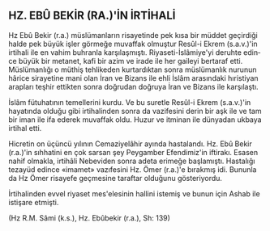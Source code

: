 ## HZ. EBÛ BEKİR (RA.)'İN İRTİHALİ

Hz Ebû Bekir (r.a.) müslümanların risayetinde pek kısa bir müddet geçirdiği halde pek büyük işler görmeğe muvaffak olmuştur Resûl-i Ekrem (s.a.v.)'in irtihali ile en vahim buhranla karşılaşmıştı. Riyaseti-İslâmiye'yi deruhte edin­ce büyük bir metanet, kafi bir azim ve irade ile her gaileyi bertaraf etti. Müslümanlığı o müthiş tehlikeden kurtardıktan sonra müslümanlık nurunun hârice sirayetine mani olan İran ve Bizans ile ehli İslâm arasındaki hıristiyan arapları teşhir ettikten sonra doğrudan doğruya İran ve Bizans ile karşılaştı.

İslâm fütuhatının temellerini kurdu. Ve bu suretle Resûl-i Ekrem (s.a.v.)'in hayatında olduğu gibi irtihalinden sonra da vazifesini derin bir aşk ile ve tam bir iman ile ifa ederek mu­vaffak oldu. Huzur ve itminan ile dünyadan ukbaya irtihal etti.

Hicretin on üçüncü yılının Cemaziyelâhir ayında hastalandı. Hz. Ebû Bekir (r.a.)'in sıh­hatini en çok sarsan şey Peygamber Efendimiz'in iftirakı. Esasen nahif olmakla, irtihâli Nebeviden sonra adeta erimeğe başlamıştı. Hastalığı tezayüd edince «imamet» vazıfesini Hz. Ömer (r.a.)'e bırakmış idi. Bununla da Hz Ömer risayefe geçmesine taraftar olduğunu gösteriyordu.

İrtihalinden evvel riyaset mes'elesinin halli­ni istemiş ve bunun için Ashab ile istişare etmişti.

(Hz R.M. Sâmi (k.s.), Hz. Ebûbekir (r.a.), Sh: 139)
